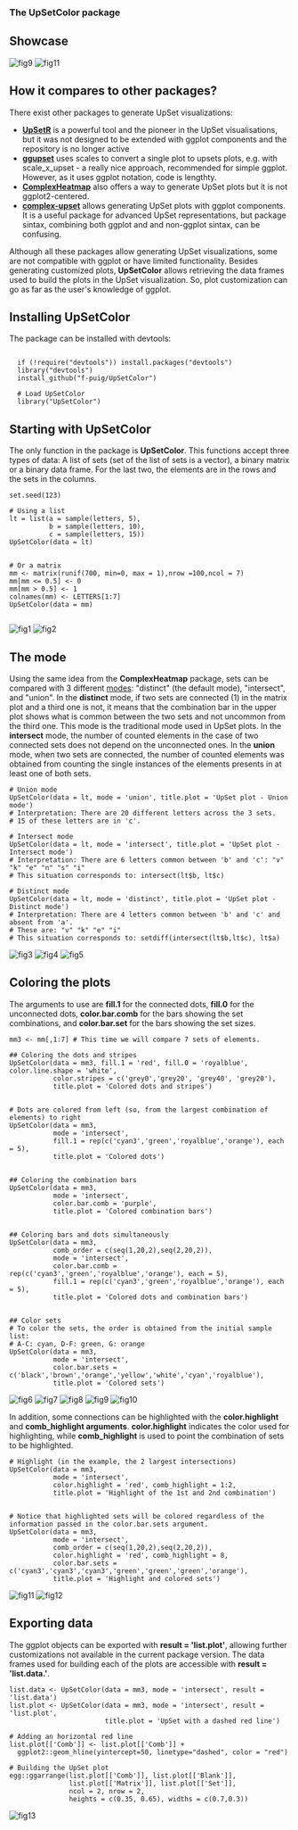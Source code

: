 ### The UpSetColor package

## Showcase
![fig9](figs/fig9.png "fig9")
![fig11](figs/fig11.png "fig11")

## How it compares to other packages?

There exist other packages to generate UpSet visualizations:
* **[UpSetR](https://github.com/cran/UpSetR/blob/master/R/upset.R)** is a powerful tool and the pioneer in the UpSet visualisations, but it was not designed to be extended with ggplot components and the repository is no longer active
* **[ggupset](https://github.com/const-ae/ggupset)** uses scales to convert a single plot to upsets plots, e.g. with scale_x_upset - a really nice approach, recommended for simple ggplot. However, as it uses ggplot notation, code is lengthty.
* **[ComplexHeatmap](https://jokergoo.github.io/ComplexHeatmap-reference/book/upset-plot.html)** also offers a way to generate UpSet plots but it is not ggplot2-centered.
* **[complex-upset](https://github.com/krassowski/complex-upset)** allows generating UpSet plots with ggplot components. It is a useful package for advanced UpSet representations, but package sintax, combining both ggplot and and non-ggplot sintax, can be confusing.

Although all these packages allow generating UpSet visualizations, some are not compatible with ggplot or have limited functionality. Besides generating customized plots, **UpSetColor** allows retrieving the data frames used to build the plots in the UpSet visualization. So, plot customization can go as far as the user's knowledge of ggplot.

## Installing UpSetColor

The package can be installed with devtools:

```{r install}

  if (!require("devtools")) install.packages("devtools")
  library("devtools")
  install_github("f-puig/UpSetColor")
  
  # Load UpSetColor
  library("UpSetColor")

```

## Starting with UpSetColor

The only function in the package is **UpSetColor**. This functions accept three types of data:
A list of sets (set of the list of sets is a vector), a binary matrix or a binary data frame. For the last two, the elements are in the rows and the sets in the columns.

```{r data}
set.seed(123)

# Using a list
lt = list(a = sample(letters, 5),
          b = sample(letters, 10),
          c = sample(letters, 15))
UpSetColor(data = lt)


# Or a matrix
mm <- matrix(runif(700, min=0, max = 1),nrow =100,ncol = 7)
mm[mm <= 0.5] <- 0
mm[mm > 0.5] <- 1
colnames(mm) <- LETTERS[1:7]
UpSetColor(data = mm)


```
![fig1](figs/fig1.png "fig1")
![fig2](figs/fig2.png "fig2")

## The mode

Using the same idea from the **ComplexHeatmap** package, sets can be compared with 3 different [modes](https://jokergoo.github.io/ComplexHeatmap-reference/book/upset-plot.html#upset-mode): "distinct" (the default mode), "intersect", and "union".
In the __distinct__ mode, if two sets are connected (1) in the matrix plot and a third one is not, it means that the combination bar in the upper plot shows what is common between the two sets and not uncommon from the third one. This mode is the traditional mode used in UpSet plots.
In the __intersect__ mode, the number of counted elements in the case of two connected sets does not depend on the unconnected ones.
In the __union__ mode, when two sets are connected, the number of counted elements was obtained from counting the single instances of the elements presents in at least one of both sets.

```{r mode}
# Union mode
UpSetColor(data = lt, mode = 'union', title.plot = 'UpSet plot - Union mode')
# Interpretation: There are 20 different letters across the 3 sets.
# 15 of these letters are in 'c'. 

# Intersect mode
UpSetColor(data = lt, mode = 'intersect', title.plot = 'UpSet plot - Intersect mode')
# Interpretation: There are 6 letters common between 'b' and 'c': "v" "k" "e" "n" "s" "i"
# This situation corresponds to: intersect(lt$b, lt$c)

# Distinct mode
UpSetColor(data = lt, mode = 'distinct', title.plot = 'UpSet plot - Distinct mode')
# Interpretation: There are 4 letters common between 'b' and 'c' and  absent from 'a'.
# These are: "v" "k" "e" "i"
# This situation corresponds to: setdiff(intersect(lt$b,lt$c), lt$a)
```
![fig3](figs/fig3.png "fig3")
![fig4](figs/fig4.png "fig4")
![fig5](figs/fig5.png "fig5")

## Coloring the plots

The arguments to use are **fill.1** for the connected dots, **fill.0** for the unconnected dots, **color.bar.comb** for the bars showing the set combinations, and **color.bar.set** for the bars showing the set sizes.

```{r color}
mm3 <- mm[,1:7] # This time we will compare 7 sets of elements.

## Coloring the dots and stripes
UpSetColor(data = mm3, fill.1 = 'red', fill.0 = 'royalblue', color.line.shape = 'white',
           color.stripes = c('grey0','grey20', 'grey40', 'grey20'),
           title.plot = 'Colored dots and stripes')


# Dots are colored from left (so, from the largest combination of elements) to right
UpSetColor(data = mm3,
           mode = 'intersect',
           fill.1 = rep(c('cyan3','green','royalblue','orange'), each = 5),
           title.plot = 'Colored dots')


## Coloring the combination bars
UpSetColor(data = mm3,
           mode = 'intersect',
           color.bar.comb = 'purple',
           title.plot = 'Colored combination bars')


## Coloring bars and dots simultaneously
UpSetColor(data = mm3,
           comb_order = c(seq(1,20,2),seq(2,20,2)),
           mode = 'intersect',
           color.bar.comb = rep(c('cyan3','green','royalblue','orange'), each = 5),
           fill.1 = rep(c('cyan3','green','royalblue','orange'), each = 5),
           title.plot = 'Colored dots and combination bars')


## Color sets
# To color the sets, the order is obtained from the initial sample list:
# A-C: cyan, D-F: green, G: orange
UpSetColor(data = mm3,
           mode = 'intersect',
           color.bar.sets = c('black','brown','orange','yellow','white','cyan','royalblue'),
           title.plot = 'Colored sets')

```
![fig6](figs/fig6.png "fig6")
![fig7](figs/fig7.png "fig7")
![fig8](figs/fig8.png "fig8")
![fig9](figs/fig9.png "fig9")
![fig10](figs/fig10.png "fig10")

In addition, some connections can be highlighted with the **color.highlight** and **comb_highlight arguments**. **color.highlight** indicates the color used for highlighting, while **comb_highlight** is used to point the combination of sets to be highlighted.

```{r highlight}
# Highlight (in the example, the 2 largest intersections)
UpSetColor(data = mm3,
           mode = 'intersect',
           color.highlight = 'red', comb_highlight = 1:2,
           title.plot = 'Highlight of the 1st and 2nd combination')


# Notice that highlighted sets will be colored regardless of the information passed in the color.bar.sets argument.
UpSetColor(data = mm3,
           mode = 'intersect',
           comb_order = c(seq(1,20,2),seq(2,20,2)),
           color.highlight = 'red', comb_highlight = 8,
           color.bar.sets = c('cyan3','cyan3','cyan3','green','green','green','orange'),
           title.plot = 'Highlight and colored sets')

```
![fig11](figs/fig11.png "fig11")
![fig12](figs/fig12.png "fig12")

## Exporting data

The ggplot objects can be exported with **result = 'list.plot'**, allowing further customizations not available in the current package version.
The data frames used for building each of the plots are accessible with **result = 'list.data.'**. 
```{r output_list}
list.data <- UpSetColor(data = mm3, mode = 'intersect', result = 'list.data')
list.plot <- UpSetColor(data = mm3, mode = 'intersect', result = 'list.plot',
                        title.plot = 'UpSet with a dashed red line')

# Adding an horizontal red line
list.plot[['Comb']] <- list.plot[['Comb']] +
  ggplot2::geom_hline(yintercept=50, linetype="dashed", color = "red")

# Building the UpSet plot
egg::ggarrange(list.plot[['Comb']], list.plot[['Blank']],
               list.plot[['Matrix']], list.plot[['Set']],
               ncol = 2, nrow = 2,
               heights = c(0.35, 0.65), widths = c(0.7,0.3))

```
![fig13](figs/fig13.png "fig13")


